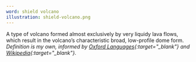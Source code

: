 ```yaml
---
word: shield volcano
illustration: shield-volcano.png
---
```


A type of volcano formed almost exclusively by very liquidy lava flows, which result in the volcano’s characteristic broad, low-profile dome form. *Definition is my own, informed by [Oxford Languages](https://www.lexico.com/definition/shield_volcano){:target="_blank"} and [Wikipedia](https://en.wikipedia.org/wiki/Shield_volcano){:target="_blank"}.*
